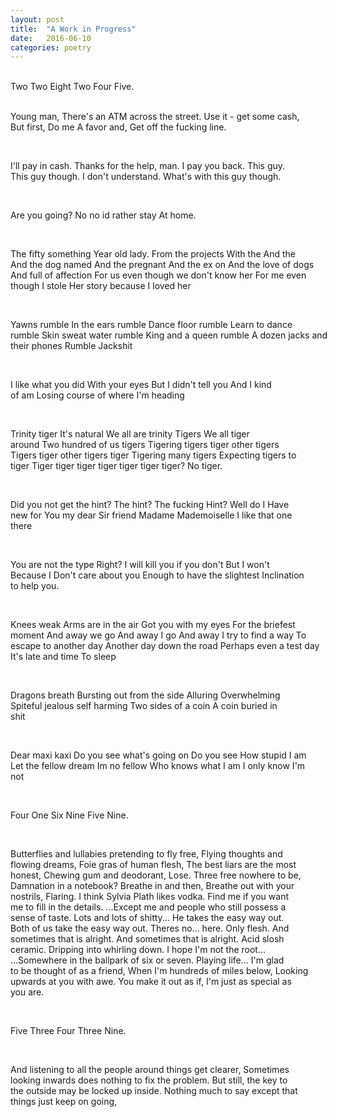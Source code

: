 ```yaml
---
layout: post
title:  "A Work in Progress"
date:   2016-06-10
categories: poetry
---
```


<div style="white-space:pre;">
Two Two Eight Two Four Five.

Young man,
There's an ATM across the street.
Use it - get some cash,
But first,
Do me
A favor and,
Get off the fucking line.

I'll pay in cash.
Thanks for the help, man.
I pay you back.
This guy.
This guy though.
I don't understand.
What's with this guy though.

Are you going?
No no id rather stay
At home.

The fifty something
Year old lady.
From the projects
With the
And the 
And the dog named
And the pregnant
And the ex on
And the love of dogs
And full of affection
For us even though we don't know her
For me even though I stole
Her story because I loved her

Yawns rumble
In the ears rumble
Dance floor rumble
Learn to dance rumble
Skin sweat water rumble
King and a queen rumble
A dozen jacks and their phones
Rumble
Jackshit

I like what you did
With your eyes
But I didn't tell you
And I kind of am
Losing course of where
I'm heading

Trinity tiger
It's natural
We all are trinity Tigers
We all tiger around
Two hundred of us tigers
Tigering tigers tiger other tigers
Tigers tiger other tigers tiger
Tigering many tigers
Expecting tigers to tiger
Tiger tiger tiger tiger tiger tiger tiger?
No tiger.

Did you not get the hint?
The hint?
The fucking
Hint?
Well do I
Have new for
You my dear
Sir friend Madame
Mademoiselle
I like that one there

You are not the type
Right?
I will kill you if you don't
But I won't
Because I
Don't care about you
Enough to have the slightest
Inclination to help you.

Knees weak
Arms are in the air
Got you with my eyes
For the briefest moment
And away we go
And away I go
And away I try to find a way
To escape to another day
Another day down the road
Perhaps even a test day
It's late and time
To sleep

Dragons breath
Bursting out from the side
Alluring
Overwhelming
Spiteful jealous self harming
Two sides of a coin
A coin buried in shit

Dear maxi kaxi
Do you see what's going on
Do you see
How stupid I am
Let the fellow dream
Im no fellow
Who knows what I am
I only know I'm not

Four One Six Nine Five Nine.

Butterflies and lullabies pretending to fly free,
Flying thoughts and flowing dreams,
Foie gras of human flesh,
The best liars are the most honest,
Chewing gum and deodorant,
Lose.
Three free nowhere to be,
Damnation in a notebook?
Breathe in and then,
Breathe out with your nostrils,
Flaring.
I think Sylvia Plath likes vodka.
Find me if you want me to fill in the details.
...Except me and people who still possess a sense of taste.
Lots and lots of shitty...
He takes the easy way out.
Both of us take the easy way out.
Theres no... here.
Only flesh.
And sometimes that is alright.
And sometimes that is alright.
Acid slosh ceramic.
Dripping into whirling down.
I hope I'm not the root...
...Somewhere in the ballpark of six or seven.
Playing life...
I'm glad to be thought of as a friend,
When I'm hundreds of miles below,
Looking upwards at you with awe.
You make it out as if,
I'm just as special as you are.

Five Three Four Three Nine.

And listening to all the people around things get clearer,
Sometimes looking inwards does nothing to fix the problem.
But still, the key to the outside may be locked up inside.
Nothing much to say except that things just keep on going,
</div>
